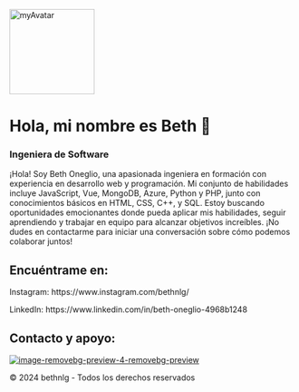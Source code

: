 <a href="https://github.com/bethnlg"> <img src="https://i.ibb.co/p1Vgdpj/myAvatar.png" alt="myAvatar" width="150" border="0" /> </a><div class="container">
<h1>Hola, mi nombre es Beth 🙂</h1>
<h3>Ingeniera de Software</h3>
<p>&iexcl;Hola! Soy Beth Oneglio, una apasionada ingeniera en formaci&oacute;n con experiencia en desarrollo web y programaci&oacute;n. Mi conjunto de habilidades incluye JavaScript, Vue, MongoDB, Azure, Python y PHP, junto con conocimientos b&aacute;sicos en HTML, CSS, C++, y SQL. Estoy buscando oportunidades emocionantes donde pueda aplicar mis habilidades, seguir aprendiendo y trabajar en equipo para alcanzar objetivos incre&iacute;bles. &iexcl;No dudes en contactarme para iniciar una conversaci&oacute;n sobre c&oacute;mo podemos colaborar juntos!</p>
<h2>Encu&eacute;ntrame en:</h2>
<p>Instagram: https://www.instagram.com/bethnlg/</p>
<p>LinkedIn: https://www.linkedin.com/in/beth-oneglio-4968b1248</p>
<h2>Contacto y apoyo:</h2>
<p><a href="https://imgbb.com/"><img src="https://i.ibb.co/y4vsgvq/image-removebg-preview-4-removebg-preview.png" alt="image-removebg-preview-4-removebg-preview" border="0"></a></p>
<p>&copy; 2024 bethnlg - Todos los derechos reservados</p>
</div>
